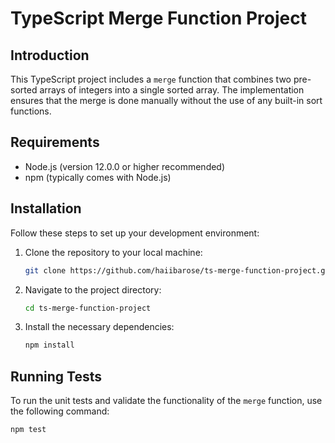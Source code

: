 # TypeScript Merge Function Project

## Introduction
This TypeScript project includes a `merge` function that combines two pre-sorted arrays of integers into a single sorted array. The implementation ensures that the merge is done manually without the use of any built-in sort functions.

## Requirements
- Node.js (version 12.0.0 or higher recommended)
- npm (typically comes with Node.js)

## Installation
Follow these steps to set up your development environment:

1. Clone the repository to your local machine:
   ```sh
   git clone https://github.com/haiibarose/ts-merge-function-project.git 

2. Navigate to the project directory:
   ```sh
   cd ts-merge-function-project

3. Install the necessary dependencies:
   ```sh
   npm install

## Running Tests
To run the unit tests and validate the functionality of the `merge` function, use the following command:
   ```sh
   npm test